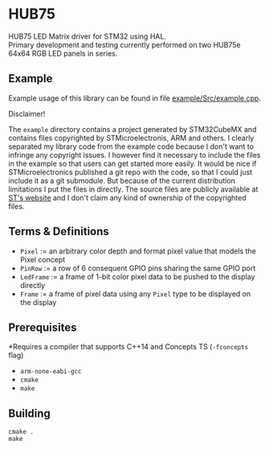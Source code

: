 # HUB75
HUB75 LED Matrix driver for STM32 using HAL.  
Primary development and testing currently performed on two HUB75e 64x64 RGB LED panels in series.

## Example

Example usage of this library can be found in file [example/Src/example.cpp](https://github.com/petoknm/HUB75/blob/master/example/Src/example.cpp).

Disclaimer!

The `example` directory contains a project generated by STM32CubeMX and 
contains files copyrighted by STMicroelectronis, ARM and others. I clearly 
separated my library code from the example code because I don't want to 
infringe any copyright issues. I however find it necessary to include the 
files in the example so that users can get started more easily. It would be 
nice if STMicroelectronics published a git repo with the code, so that I could
just include it as a git submodule. But because of the current distribution
limitations I put the files in directly. The source files are publicly 
available at [ST's website](http://www.st.com/st-web-ui/static/active/en/st_prod_software_internet/resource/technical/software/firmware/stm32cubef4.zip) 
and I don't claim any kind of ownership of the copyrighted files.

## Terms & Definitions

- `Pixel` := an arbitrary color depth and format pixel value that models the Pixel concept
- `PinRow` := a row of 6 consequent GPIO pins sharing the same GPIO port
- `LedFrame` := a frame of 1-bit color pixel data to be pushed to the display directly
- `Frame` := a frame of pixel data using any `Pixel` type to be displayed on the display

## Prerequisites
\*Requires a compiler that supports C++14 and Concepts TS (`-fconcepts` flag)
- `arm-none-eabi-gcc`
- `cmake`
- `make`

## Building
```shell
cmake .
make
```